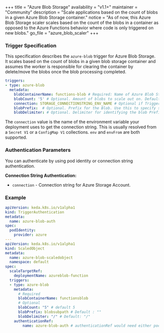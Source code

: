 +++
title = "Azure Blob Storage"
availability = "v1.1+"
maintainer = "Community"
description = "Scale applications based on the count of blobs in a given Azure Blob Storage container."
notice = "As of now, this Azure Blob Storage scaler scales based on the count of the blobs in a container as opposed to the Azure Functions behavior where code is only triggered on new blobs."
go_file = "azure_blob_scaler"
+++

### Trigger Specification

This specification describes the `azure-blob` trigger for Azure Blob Storage. It scales based on the count of blobs in a given blob storage container and assumes the worker is responsible for clearing the container by delete/move the blobs once the blob processing completed.

```yaml
triggers:
- type: azure-blob
  metadata:
    blobContainerName: functions-blob # Required: Name of Azure Blob Storage container
    blobCount: '5' # Optional. Amount of blobs to scale out on. Default: 5 blobs
    connection: STORAGE_CONNECTIONSTRING_ENV_NAME # Optional if TriggerAuthentication defined with pod identity or connection string authentication.
    blobPrefix:  # Optional. Prefix for the Blob. Use this to specify sub path for the blobs if required. Default : ""
    blobDelimiter: # Optional. Delimiter for identifying the blob Prefix. Default: "/"
```

The `connection` value is the name of the environment variable your deployment uses to get the connection string. This is usually resolved from a `Secret V1` or a `ConfigMap V1` collections. `env` and `envFrom` are both supported.

### Authentication Parameters

You can authenticate by using pod identity or connection string authentication.

**Connection String Authentication:**

- `connection` - Connection string for Azure Storage Account.

### Example

```yaml
apiVersion: keda.k8s.io/v1alpha1
kind: TriggerAuthentication
metadata:
  name: azure-blob-auth
spec:
  podIdentity:
    provider: azure
---
apiVersion: keda.k8s.io/v1alpha1
kind: ScaledObject
metadata:
  name: azure-blob-scaledobject
  namespace: default
spec:
  scaleTargetRef:
    deploymentName: azureblob-function
  triggers:
  - type: azure-blob
    metadata:
      # Required
      blobContainerName: functionsblob
      # Optional
      blobCount: "5" # default 5
      blobPrefix: blobsubpath # Default : ""
      blobDelimiter: "/" # Default: "/"
    authenticationRef:
        name: azure-blob-auth # authenticationRef would need either podIdentity or define a connection parameter
```
